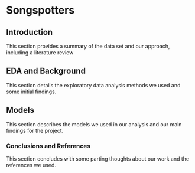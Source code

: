 # Songspotters

## Introduction
This section provides a summary of the data set and our approach, including a literature review

## EDA and Background
This section details the exploratory data analysis methods we used and some initial findings.

## Models  
This section describes the models we used in our analysis and our main findings for the project.

### Conclusions and References
This section concludes with some parting thoughts about our work and the references we used. 
